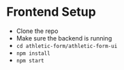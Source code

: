 # Frontend Setup

- Clone the repo
- Make sure the backend is running
- `cd athletic-form/athletic-form-ui`
- `npm install`
- `npm start`

